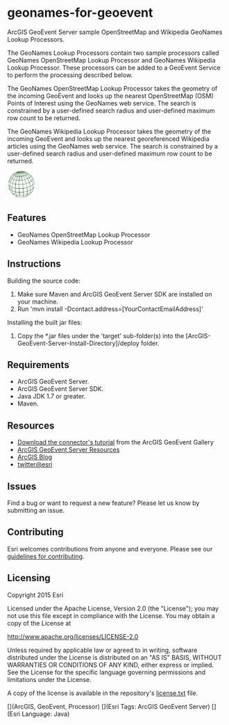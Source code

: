 # geonames-for-geoevent

ArcGIS GeoEvent Server sample OpenStreetMap and Wikipedia GeoNames Lookup Processors.

The GeoNames Lookup Processors contain two sample processors called GeoNames OpenStreetMap Lookup Processor and GeoNames Wikipedia Lookup Processor. These processors can be added to a GeoEvent Service to perform the processing described below.

The GeoNames OpenStreetMap Lookup Processor takes the geometry of the incoming GeoEvent and looks up the nearest OpenStreetMap (OSM) Points of Interest using the GeoNames web service. The search is constrained by a user-defined search radius and user-defined maximum row count to be returned.

The GeoNames Wikipedia Lookup Processor takes the geometry of the incoming GeoEvent and looks up the nearest georeferenced Wikipedia articles using the GeoNames web service. The search is constrained by a user-defined search radius and user-defined maximum row count to be returned.

![App](geonames-for-geoevent.png?raw=true)

## Features
* GeoNames OpenStreetMap Lookup Processor
* GeoNames Wikipedia Lookup Processor

## Instructions

Building the source code:

1. Make sure Maven and ArcGIS GeoEvent Server SDK are installed on your machine.
2. Run 'mvn install -Dcontact.address=[YourContactEmailAddress]'

Installing the built jar files:

1. Copy the *.jar files under the 'target' sub-folder(s) into the [ArcGIS-GeoEvent-Server-Install-Directory]/deploy folder.

## Requirements

* ArcGIS GeoEvent Server.
* ArcGIS GeoEvent Server SDK.
* Java JDK 1.7 or greater.
* Maven.

## Resources

* [Download the connector's tutorial](https://www.arcgis.com/home/item.html?id=d9db42537c74437da84288930ced6c81) from the ArcGIS GeoEvent Gallery
* [ArcGIS GeoEvent Server Resources](http://links.esri.com/geoevent)
* [ArcGIS Blog](http://blogs.esri.com/esri/arcgis/)
* [twitter@esri](http://twitter.com/esri)

## Issues

Find a bug or want to request a new feature?  Please let us know by submitting an issue.

## Contributing

Esri welcomes contributions from anyone and everyone. Please see our [guidelines for contributing](https://github.com/esri/contributing).

## Licensing
Copyright 2015 Esri

Licensed under the Apache License, Version 2.0 (the "License");
you may not use this file except in compliance with the License.
You may obtain a copy of the License at

   http://www.apache.org/licenses/LICENSE-2.0

Unless required by applicable law or agreed to in writing, software
distributed under the License is distributed on an "AS IS" BASIS,
WITHOUT WARRANTIES OR CONDITIONS OF ANY KIND, either express or implied.
See the License for the specific language governing permissions and
limitations under the License.

A copy of the license is available in the repository's [license.txt](license.txt?raw=true) file.

[](ArcGIS, GeoEvent, Processor)
[](Esri Tags: ArcGIS GeoEvent Server)
[](Esri Language: Java)
